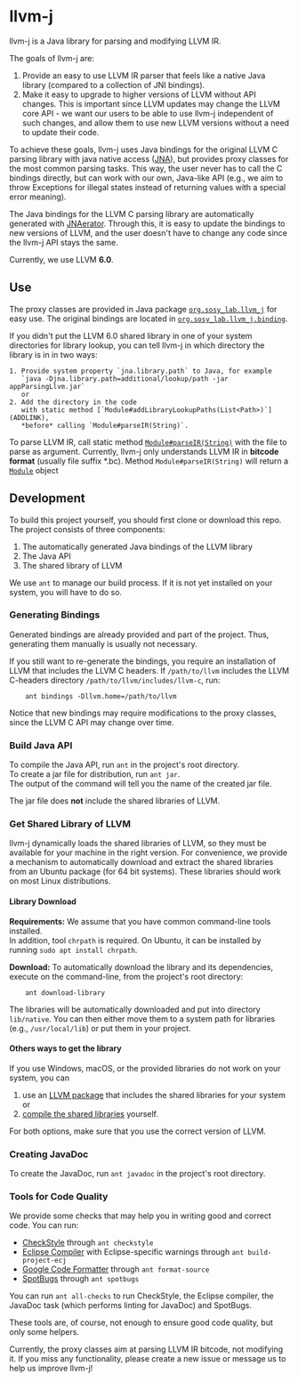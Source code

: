 # llvm-j

llvm-j is a Java library for parsing and modifying LLVM IR.

The goals of llvm-j are:

  1. Provide an easy to use LLVM IR parser that feels like a native Java
      library (compared to a collection of JNI bindings).
  2. Make it easy to upgrade to higher versions of LLVM without API changes.
      This is important since LLVM updates may change the LLVM core API -
      we want our users to be able to use llvm-j independent of such changes,
      and allow them to use new LLVM versions without a need to update their code.

To achieve these goals, llvm-j uses Java bindings for the original LLVM C parsing library with java native access ([JNA](https://github.com/java-native-access/jna)),
but provides proxy classes for the most common parsing tasks.
This way, the user never has to call the C bindings directly,
but can work with our own, Java-like API (e.g., we aim to throw Exceptions
for illegal states instead of returning values with a special error meaning).

The Java bindings for the LLVM C parsing library are automatically
generated with [JNAerator](https://github.com/nativelibs4java/JNAerator).
Through this, it is easy to update the bindings to new versions of LLVM,
and the user doesn't have to change any code since the llvm-j API stays
the same.

Currently, we use LLVM **6.0**.

## Use

The proxy classes are provided in Java package [`org.sosy_lab.llvm_j`](ADDLINK) for easy use.
The original bindings are located in [`org.sosy_lab.llvm_j.binding`](ADDLINK).

If you didn't put the LLVM 6.0 shared library in one of your system directories
for library lookup,
you can tell llvm-j in which directory the library is in in two ways:

    1. Provide system property `jna.library.path` to Java, for example
       `java -Djna.library.path=additional/lookup/path -jar appParsingLlvm.jar`
       or
    2. Add the directory in the code
       with static method [`Module#addLibraryLookupPaths(List<Path>)`](ADDLINK),
       *before* calling `Module#parseIR(String)`.

To parse LLVM IR, call static method [`Module#parseIR(String)`](ADDLINK) with
the file to parse as argument.
Currently, llvm-j only understands LLVM IR in **bitcode format**
(usually file suffix *.bc).
Method `Module#parseIR(String)` will return a [`Module`](ADDLINK) object

## Development


To build this project yourself, you should first clone or download
this repo.  
The project consists of three components:

  1. The automatically generated Java bindings of the LLVM library
  2. The Java API
  3. The shared library of LLVM

We use `ant` to manage our build process.
If it is not yet installed on your system, you will have to do so.

### Generating Bindings

Generated bindings are already provided and part of the project.
Thus, generating them manually is usually not necessary.

If you still want to re-generate the bindings,
you require an installation of LLVM that includes the LLVM C headers.
If `/path/to/llvm` includes the LLVM C-headers directory `/path/to/llvm/includes/llvm-c`, run:

```
    ant bindings -Dllvm.home=/path/to/llvm
```

Notice that new bindings may require modifications to the proxy classes,
since the LLVM C API may change over time.

### Build Java API
To compile the Java API, run `ant` in the project's root directory.  
To create a jar file for distribution, run `ant jar`.  
The output of the command will tell you the name of the created jar file.

The jar file does **not** include the shared libraries of LLVM.

### Get Shared Library of LLVM
llvm-j dynamically loads the shared libraries of LLVM, so they must be available
for your machine in the right version.
For convenience, we provide a mechanism to automatically download and extract
the shared libraries from an Ubuntu package (for 64 bit systems).
These libraries should work on most Linux distributions.

#### Library Download
**Requirements:**
We assume that you have common command-line tools installed.  
In addition, tool `chrpath` is required.
On Ubuntu, it can be installed by running
    `sudo apt install chrpath`.

**Download:**
To automatically download the library and its dependencies, execute on the command-line,
from the project's root directory:

```
    ant download-library
```

The libraries will be automatically downloaded and put into directory
`lib/native`.
You can then either move them to a system path for libraries (e.g., `/usr/local/lib`) or put them in your project.

#### Others ways to get the library
If you use Windows, macOS, or the provided libraries do not work on your system,
you can

  1) use an [LLVM package][1] that includes the shared libraries for your system
or
  2) [compile the shared libraries][2] yourself.

For both options, make sure that you use the correct version of LLVM.

[1]: http://releases.llvm.org/download.html
[2]: https://releases.llvm.org/6.0.0/docs/CMake.html

### Creating JavaDoc

To create the JavaDoc, run `ant javadoc` in the project's root directory.

### Tools for Code Quality

We provide some checks that may help you in writing good and correct code.
You can run: 
  * [CheckStyle](http://checkstyle.sourceforge.net/)
      through `ant checkstyle`
  * [Eclipse Compiler](https://www.eclipse.org/jdt/)
      with Eclipse-specific warnings
      through `ant build-project-ecj`
  * [Google Code Formatter](https://github.com/google/google-java-format)
      through `ant format-source`
  * [SpotBugs](https://github.com/spotbugs/spotbugs)
      through `ant spotbugs`

You can run `ant all-checks` to run CheckStyle, the Eclipse compiler, the JavaDoc
task (which performs linting for JavaDoc) and SpotBugs.

These tools are, of course, not enough to ensure good code quality, but only some
helpers.


Currently, the proxy classes aim at parsing LLVM IR bitcode, not modifying it.
If you miss any functionality, please create a new issue or message us
to help us improve llvm-j!
